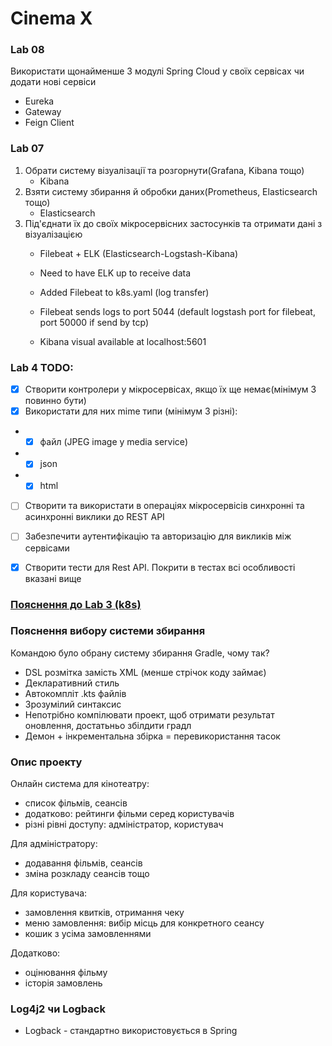 # Cinema X

### Lab 08
Використати щонайменше 3 модулі Spring Cloud у своїх сервісах чи додати нові сервіси
* Eureka
* Gateway
* Feign Client

### Lab 07
1) Обрати систему візуалізації та розгорнути(Grafana, Kibana тощо)
    - Kibana
2) Взяти систему збирання й обробки даних(Prometheus, Elasticsearch тощо)
    - Elasticsearch
3) Під'єднати їх до своїх мікросервісних застосунків та отримати дані з візуалізацією
    - Filebeat + ELK (Elasticsearch-Logstash-Kibana)


    - Need to have ELK up to receive data
    - Added Filebeat to k8s.yaml (log transfer)
    - Filebeat sends logs to port 5044 (default logstash port for filebeat, 
        port 50000 if send by tcp)
    - Kibana visual available at localhost:5601

### Lab 4 TODO:
- [x] Створити контролери у мікросервісах, якщо їх ще немає(мінімум 3 повинно бути)
- [x] Використати для них mime типи (мінімум 3 різні):
- - [x] файл (JPEG image у media service)
- - [x] json
- - [x] html
- [ ] Створити та використати в операціях мікросервісів синхронні та асинхронні виклики до REST API
- [ ] Забезпечити аутентифікацію та авторизацію для викликів між сервісами
- [x] Створити тести для Rest API. Покрити в тестах всі особливості вказані вище


### [Пояснення до Lab 3 (k8s)](minikube-docs.md)


### Пояснення вибору системи збирання

Командою було обрану систему збирання Gradle, чому так?

* DSL розмітка замість XML (менше стрічок коду займає)
* Декларативний стиль
* Автокомпліт .kts файлів
* Зрозумілий синтаксис
* Непотрібно компілювати проект, щоб отримати результат оновлення, достатьньо збілдити градл
* Демон + інкрементальна збірка = перевикористання тасок

### Опис проекту

Онлайн система для кінотеатру:

- список фільмів, сеансів
- додатково: рейтинги фільми серед користувачів
- різні рівні доступу: адміністратор, користувач

Для адміністратору:

- додавання фільмів, сеансів
- зміна розкладу сеансів тощо

Для користувача:

- замовлення квитків, отримання чеку
- меню замовлення: вибір місць для конкретного сеансу
- кошик з усіма замовленнями

Додатково:

- оцінювання фільму
- історія замовлень

### Log4j2 чи Logback

* Logback - стандартно використовується в Spring
